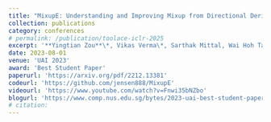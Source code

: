 ```yaml
---
title: "MixupE: Understanding and Improving Mixup from Directional Derivative Perspective"
collection: publications
category: conferences
# permalink: /publication/toolace-iclr-2025
excerpt: '**Yingtian Zou**\*, Vikas Verma\*, Sarthak Mittal, Wai Hoh Tang, Hieu Pham, Juho Kannala, Yoshua Bengio, Arno Solin, Kenji Kawaguchi'
date: 2023-08-01
venue: 'UAI 2023'
award: 'Best Student Paper'
paperurl: 'https://arxiv.org/pdf/2212.13381'
codeurl: 'https://github.com/jensen888/MixupE'
videourl: 'https://www.youtube.com/watch?v=Fnwi35bNZbo'
blogurl: 'https://www.comp.nus.edu.sg/bytes/2023-uai-best-student-paper-award/'
# citation: 
---
```

